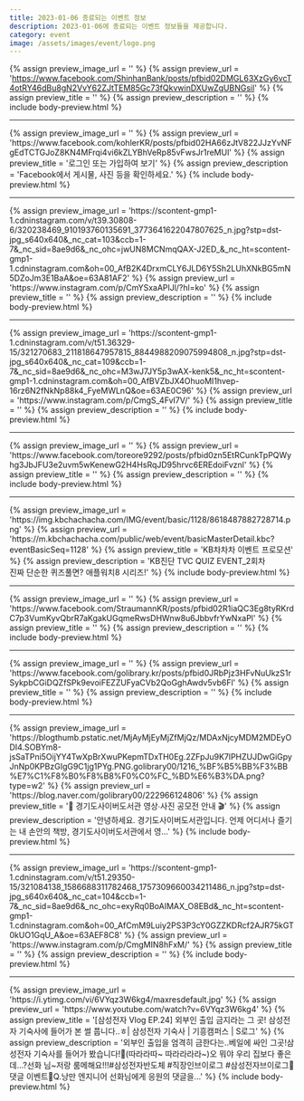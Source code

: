 ```yaml
---
title: 2023-01-06 종료되는 이벤트 정보
description: 2023-01-06에 종료되는 이벤트 정보들을 제공합니다.
category: event
image: /assets/images/event/logo.png
---
```

{% assign preview_image_url = '' %}
{% assign preview_url = 'https://www.facebook.com/ShinhanBank/posts/pfbid02DMGL63XzGy6vcT4otRY46dBu8gN2VvY62ZJtTEM85Gc73fQkvwinDXUwZgUBNGsil' %}
{% assign preview_title = '' %}
{% assign preview_description = '' %}
{% include body-preview.html %}
<hr>{% assign preview_image_url = '' %}
{% assign preview_url = 'https://www.facebook.com/kohlerKR/posts/pfbid02HA66zJtV822JJzYvNFgEdTCTGJoZ8KN4MFrqi4vi6kZLYBhVeRp85vFwsJr1reMUl' %}
{% assign preview_title = '&#xb85c;&#xadf8;&#xc778; &#xb610;&#xb294; &#xac00;&#xc785;&#xd558;&#xc5ec; &#xbcf4;&#xae30;' %}
{% assign preview_description = 'Facebook&#xc5d0;&#xc11c; &#xac8c;&#xc2dc;&#xbb3c;, &#xc0ac;&#xc9c4; &#xb4f1;&#xc744; &#xd655;&#xc778;&#xd558;&#xc138;&#xc694;.' %}
{% include body-preview.html %}
<hr>{% assign preview_image_url = 'https://scontent-gmp1-1.cdninstagram.com/v/t39.30808-6/320238469_910193760135691_3773641622047807625_n.jpg?stp=dst-jpg_s640x640&amp;_nc_cat=103&amp;ccb=1-7&amp;_nc_sid=8ae9d6&amp;_nc_ohc=jwUN8MCNmqQAX-J2ED_&amp;_nc_ht=scontent-gmp1-1.cdninstagram.com&amp;oh=00_AfB2K4DrxmCLY6JLD6Y5Sh2LUhXNkBG5mN5DZoJm3E1BaA&amp;oe=63A81AF2' %}
{% assign preview_url = 'https://www.instagram.com/p/CmYSxaAPlJl/?hl=ko' %}
{% assign preview_title = '' %}
{% assign preview_description = '' %}
{% include body-preview.html %}
<hr>{% assign preview_image_url = 'https://scontent-gmp1-1.cdninstagram.com/v/t51.36329-15/321270683_211818647957815_8844988209075994808_n.jpg?stp=dst-jpg_s640x640&amp;_nc_cat=109&amp;ccb=1-7&amp;_nc_sid=8ae9d6&amp;_nc_ohc=M3wJ7JY5p3wAX-kenk5&amp;_nc_ht=scontent-gmp1-1.cdninstagram.com&amp;oh=00_AfBVZbJX4OhuoMI1hvep-16rz6N2fNkNp88k4_FyeMWLnQ&amp;oe=63AE0C96' %}
{% assign preview_url = 'https://www.instagram.com/p/CmgS_4FvI7V/' %}
{% assign preview_title = '' %}
{% assign preview_description = '' %}
{% include body-preview.html %}
<hr>{% assign preview_image_url = '' %}
{% assign preview_url = 'https://www.facebook.com/toreore9292/posts/pfbid0zn5EtRCunkTpPQWyhg3JbJFU3e2uvm5wKenewG2H4HsRqJD95hrvc6EREdoiFvznl' %}
{% assign preview_title = '' %}
{% assign preview_description = '' %}
{% include body-preview.html %}
<hr>{% assign preview_image_url = 'https://img.kbchachacha.com/IMG/event/basic/1128/8618487882728714.png' %}
{% assign preview_url = 'https://m.kbchachacha.com/public/web/event/basicMasterDetail.kbc?eventBasicSeq=1128' %}
{% assign preview_title = 'KB차차차 이벤트 프로모션' %}
{% assign preview_description = 'KB진단 TVC QUIZ EVENT_2회차<br>진짜 단순한 퀴즈풀면? 애플워치8 시리즈!' %}
{% include body-preview.html %}
<hr>{% assign preview_image_url = '' %}
{% assign preview_url = 'https://www.facebook.com/StraumannKR/posts/pfbid02R1iaQC3Eg8tyRKrdC7p3VumKyvQbrR7aKgakUGqmeRwsDHWnw8u6JbbvfrYwNxaPl' %}
{% assign preview_title = '' %}
{% assign preview_description = '' %}
{% include body-preview.html %}
<hr>{% assign preview_image_url = '' %}
{% assign preview_url = 'https://www.facebook.com/golibrary.kr/posts/pfbid0JRbPjz3HFvNuUkzS1rSykpbCGiDQZfSPk9evoiFEZZUFyaCVb2QoGghAwdv5vb6Fl' %}
{% assign preview_title = '' %}
{% assign preview_description = '' %}
{% include body-preview.html %}
<hr>{% assign preview_image_url = 'https://blogthumb.pstatic.net/MjAyMjEyMjZfMjQz/MDAxNjcyMDM2MDEyODI4.SOBYm8-jsSaTPni5OijYY4TwXpBrXwuPKepmTDxTH0Eg.2ZFpJu9K7lPHZUJDwGiGpyJnNp0KPBzGIgG9C1jg1PYg.PNG.golibrary00/1216_%BF%B5%BB%F3%BB%E7%C1%F8%B0%F8%B8%F0%C0%FC_%BD%E6%B3%DA.png?type=w2' %}
{% assign preview_url = 'https://blog.naver.com/golibrary00/222966124806' %}
{% assign preview_title = '📸 경기도사이버도서관 영상∙사진 공모전 안내 🎬' %}
{% assign preview_description = '안녕하세요. 경기도사이버도서관입니다. 언제 어디서나 즐기는 내 손안의 책방, 경기도사이버도서관에서 영...' %}
{% include body-preview.html %}
<hr>{% assign preview_image_url = 'https://scontent-gmp1-1.cdninstagram.com/v/t51.29350-15/321084138_1586688311782468_1757309660034211486_n.jpg?stp=dst-jpg_s640x640&amp;_nc_cat=104&amp;ccb=1-7&amp;_nc_sid=8ae9d6&amp;_nc_ohc=exyRq0BoAIMAX_O8EBd&amp;_nc_ht=scontent-gmp1-1.cdninstagram.com&amp;oh=00_AfCmM9Luiy2PS3P3cY0GZZKDRcf2AJR75kGT0kUO1GqU_A&amp;oe=63AEF8C8' %}
{% assign preview_url = 'https://www.instagram.com/p/CmgMIN8hFxM/' %}
{% assign preview_title = '' %}
{% assign preview_description = '' %}
{% include body-preview.html %}
<hr>{% assign preview_image_url = 'https://i.ytimg.com/vi/6VYqz3W6kg4/maxresdefault.jpg' %}
{% assign preview_url = 'https://www.youtube.com/watch?v=6VYqz3W6kg4' %}
{% assign preview_title = '[삼성전자 Vlog EP.24] 외부인 출입 금지라는 그 곳! 삼성전자 기숙사에 들어가 본 썰 풉니다..ㅎ| 삼성전자 기숙사 | 기흥캠퍼스 | S로그' %}
{% assign preview_description = '외부인 출입을 엄격히 금한다는..베일에 싸인 그곳!삼성전자 기숙사를 들어가 봤습니다!👀(따라라따~ 따라라라라~)오 뭐야 우리 집보다 좋은데...?선화 님~저랑 룸메해요!!!#삼성전자반도체 #직장인브이로그 #삼성전자브이로그📢댓글 이벤트📢Q.낭만 엔지니어 선화님에게 응원의 댓글을...' %}
{% include body-preview.html %}